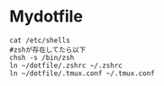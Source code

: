 # Mydotfile

```
cat /etc/shells
#zshが存在してたら以下
chsh -s /bin/zsh
ln ~/dotfile/.zshrc ~/.zshrc
ln ~/dotfile/.tmux.conf ~/.tmux.conf
```
